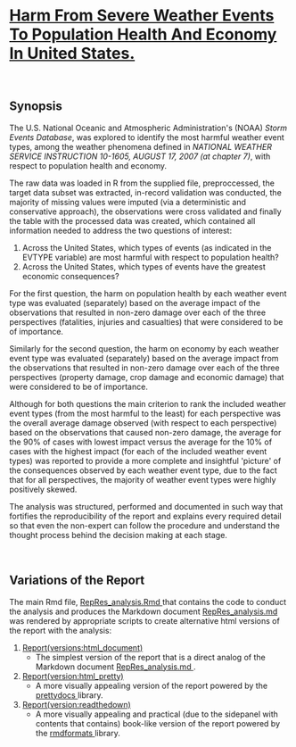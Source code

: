 # [Harm From Severe Weather Events To Population Health And Economy In United States.](https://rpubs.com/JZstats/Reproducible-Research--2nd-Assignment)  

<br>  

## Synopsis  

The U.S. National Oceanic and Atmospheric Administration's (NOAA) 
*Storm Events Database*, was explored to identify 
the most harmful weather event types, 
among the weather phenomena defined in 
_NATIONAL WEATHER SERVICE INSTRUCTION 10-1605, AUGUST 17, 2007 (*at chapter 7*)_,
with respect to population health and economy.  

The raw data was loaded in R from the supplied file, 
preproccessed, 
the target data subset was extracted, 
in-record validation was conducted, 
the majority of missing values were imputed 
(via a deterministic and conservative approach), 
the observations were cross validated 
and finally the table with the processed data was created, 
which contained all information needed 
to address the two questions of interest:  

  1. Across the United States, which types of events 
  (as indicated in the EVTYPE variable) 
  are most harmful with respect to population health?  
  2. Across the United States, 
  which types of events have the greatest economic consequences?  

For the first question, 
the harm on population health by each weather event type was 
evaluated (separately) based on the average impact of the observations 
that resulted in non-zero damage over each of the three perspectives 
(fatalities, injuries and casualties) that were considered to be of importance.  

Similarly for the second question,
the harm on economy by each weather event type was 
evaluated (separately) based on the average impact from the observations 
that resulted in non-zero damage over each of the three perspectives 
(property damage, crop damage and economic damage) 
that were considered to be of importance.

Although for both questions 
the main criterion to rank the included weather event types 
(from the most harmful to the least) for each perspective
was the overall average damage observed 
(with respect to each perspective) 
based on the observations that caused non-zero damage, 
the average for the 90% of cases with lowest impact 
versus the average for the 10% of cases with the highest impact 
(for each of the included weather event types) 
was reported to provide a more complete and insightful 'picture' 
of the consequences observed by each weather event type, 
due to the fact that for all perspectives, 
the majority of weather event types were highly positively skewed.  

The analysis was structured, performed and documented in such way 
that fortifies the reproducibility of the report 
and explains every required detail so that even the non-expert 
can follow the procedure and understand the thought process 
behind the decision making at each stage.  


<br>  

## Variations of the Report  

The main Rmd file, [RepRes_analysis.Rmd
](https://github.com/jzstats/Reproducible-Research--2nd-Assignment/blob/master/RepRes_analysis.Rmd) 
that contains the code to conduct the analysis 
and produces the Markdown document [RepRes_analysis.md
](https://github.com/jzstats/Reproducible-Research--2nd-Assignment/blob/master/RepRes_analysis.md) 
was rendered by appropriate scripts 
to create alternative html versions of the report with the analysis:    

1. [Report(versions:html_document)
](https://jzstats.github.io/Reproducible-Research--2nd-Assignment/Report(version:html_document).html)  
   * The simplest version of the report 
   that is a direct analog of the Markdown document [RepRes_analysis.md
   ](https://github.com/jzstats/Reproducible-Research--2nd-Assignment/blob/master/RepRes_analysis.md).  
2. [Report(version:html_pretty)
](https://jzstats.github.io/Reproducible-Research--2nd-Assignment/Report(version:html_pretty).html)  
   * A more visually appealing version of the report 
   powered by the [prettydocs
   ](https://cran.rstudio.com/web/packages/prettydoc/index.html) library.  
3. [Report(version:readthedown)  
](https://jzstats.github.io/Reproducible-Research--2nd-Assignment/Report(version:readthedown).html)  
   * A more visually appealing and practical 
   (due to the sidepanel with contents that contains) 
   book-like version of the report powered by the [rmdformats
   ](https://cran.rstudio.com/web/packages/rmdformats/index.html) library. 




